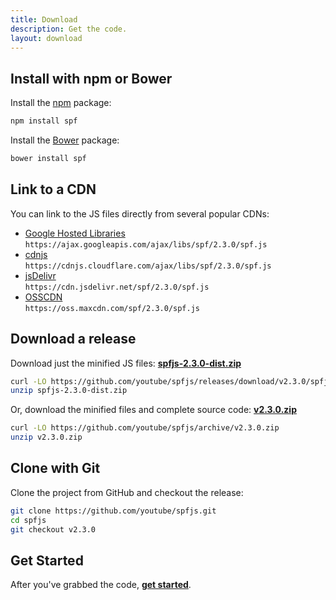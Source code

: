 ```yaml
---
title: Download
description: Get the code.
layout: download
---
```



## Install with npm or Bower

Install the [npm][] package:

```sh
npm install spf
```

Install the [Bower][] package:

```sh
bower install spf
```


## Link to a CDN

You can link to the JS files directly from several popular CDNs:

- [Google Hosted Libraries][]  
  `https://ajax.googleapis.com/ajax/libs/spf/2.3.0/spf.js`
- [cdnjs][]  
  `https://cdnjs.cloudflare.com/ajax/libs/spf/2.3.0/spf.js`
- [jsDelivr][]  
  `https://cdn.jsdelivr.net/spf/2.3.0/spf.js`
- [OSSCDN][]  
  `https://oss.maxcdn.com/spf/2.3.0/spf.js`


## Download a release

Download just the minified JS files:
**[spfjs-2.3.0-dist.zip][spfjs-dist-zip]**

```sh
curl -LO https://github.com/youtube/spfjs/releases/download/v2.3.0/spfjs-2.3.0-dist.zip
unzip spfjs-2.3.0-dist.zip
```

Or, download the minified files and complete source code:
**[v2.3.0.zip][spfjs-src-zip]**

```sh
curl -LO https://github.com/youtube/spfjs/archive/v2.3.0.zip
unzip v2.3.0.zip
```


## Clone with Git

Clone the project from GitHub and checkout the release:

```sh
git clone https://github.com/youtube/spfjs.git
cd spfjs
git checkout v2.3.0
```


## Get Started

After you've grabbed the code, **[get started][]**.



[get started]: ./documentation/start.md
[npm]: https://www.npmjs.com/
[Bower]: http://bower.io/
[Google Hosted Libraries]: https://developers.google.com/speed/libraries/devguide#spf
[cdnjs]: https://cdnjs.com/libraries/spf
[jsDelivr]: http://www.jsdelivr.com/#!spf
[OSSCDN]: http://osscdn.com/#/spf
[spfjs-dist-zip]: https://github.com/youtube/spfjs/releases/download/v2.3.0/spfjs-2.3.0-dist.zip
[spfjs-src-zip]: https://github.com/youtube/spfjs/archive/v2.3.0.zip
